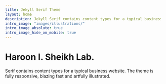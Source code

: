 ```yaml
---
title: Jekyll Serif Theme
layout: home
description: Jekyll Serif contains content types for a typical business website. The theme is fully responsive, blazing fast and artfully illustrated.
intro_image: "images/illustrations/"
intro_image_absolute: true
intro_image_hide_on_mobile: true
---
```


# Haroon I. Sheikh Lab.

Serif contains content types for a typical business website. The theme is fully responsive, blazing fast and artfully illustrated.
